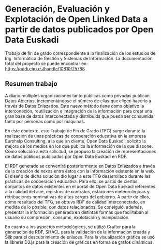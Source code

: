 # Generación, Evaluación y Explotación de Open Linked Data a partir de datos publicados por Open Data Euskadi

Trabajo de fin de grado correspondiente a la finalización de los estudios de Ing. Informática de Gestión y Sistemas de Información. La documentación total del proyecto se puede encontrar en: https://addi.ehu.es/handle/10810/25788 .

## Resumen trabajo

A diario múltiples organizaciones tanto públicas como privadas publican Datos Abiertos, incrementándose el número de ellas que eligen hacerlo a través de Datos Enlazados. Este nuevo método tiene como objetivo la interconexión, reutilización e integración de la información para crear una gran base de datos interconectada y distribuida que pueda ser consumida tanto por personas como por máquinas. 

En este contexto, este Trabajo de Fin de Grado (TFG) surge durante la realización de unas prácticas de cooperación educativa en la empresa Eurohelp Consulting, a la que un cliente, Open Data Euskadi, solicito la mejora de los medios en los que publica la información de la que dispone. Como solución a esta solicitud, se propuso la creación de representaciones de datos públicos publicados por Open Data Euskadi en RDF. 

El RDF generado se convertirá posteriormente en Datos Enlazados a través de la creación de nexos entre éstos con la información existente en la web. El diseño de dicha solución dio lugar a este TFG desarrollado durante las prácticas de cooperación educativa.
 Para ello, se partió de ciertos conjuntos de datos existentes en el portal de Open Data Euskadi referentes a la calidad del aire, registros de contratos, estaciones meteorológicas y retribuciones nominativas de altos cargos del gobierno. A partir de ellos, como resultado del TFG, se obtuvo RDF de calidad interconectado, en medida de lo posible, con datos relacionados. Se consiguió, además, presentar la información generada en distintas formas que facilitaban al usuario su compresión, consumo, explotación y manipulación.

En cuanto a los aspectos metodológicos, se utilizó Grafter para la generación de RDF, SHACL para la validación de la información creada y Silk para el descubrimiento de enlaces. Para la visualización gráfica se usó la librería D3.js para la creación de gráficos en forma de grafos dinámicos.
